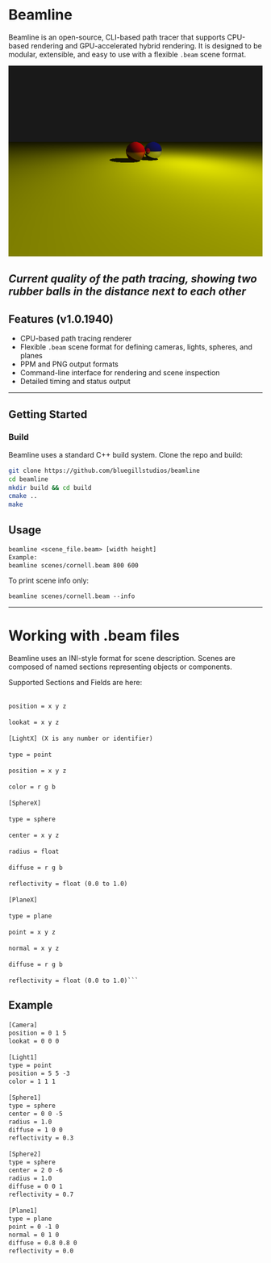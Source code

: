 # Beamline

Beamline is an open-source, CLI-based path tracer that supports CPU-based rendering and GPU-accelerated hybrid rendering. It is designed to be modular, extensible, and easy to use with a flexible `.beam` scene format.

![Render Example](docs/balls.png) 

*Current quality of the path tracing, showing two rubber balls in the distance next to each other*
---

## Features (v1.0.1940)

- CPU-based path tracing renderer
- Flexible `.beam` scene format for defining cameras, lights, spheres, and planes
- PPM and PNG output formats
- Command-line interface for rendering and scene inspection
- Detailed timing and status output
--------------------

## Getting Started

### Build

Beamline uses a standard C++ build system. Clone the repo and build:

```bash
git clone https://github.com/bluegillstudios/beamline
cd beamline
mkdir build && cd build
cmake ..
make
```
## Usage

```
beamline <scene_file.beam> [width height]
Example:
beamline scenes/cornell.beam 800 600
```

To print scene info only:
```
beamline scenes/cornell.beam --info
```
-----------------------------

# Working with .beam files

Beamline uses an INI-style format for scene description. Scenes are composed of named sections representing objects or components.

Supported Sections and Fields are here:

```[Camera]

position = x y z

lookat = x y z

[LightX] (X is any number or identifier)

type = point

position = x y z

color = r g b

[SphereX]

type = sphere

center = x y z

radius = float

diffuse = r g b

reflectivity = float (0.0 to 1.0)

[PlaneX]

type = plane

point = x y z

normal = x y z

diffuse = r g b

reflectivity = float (0.0 to 1.0)```

```

## Example
```
[Camera]
position = 0 1 5
lookat = 0 0 0

[Light1]
type = point
position = 5 5 -3
color = 1 1 1

[Sphere1]
type = sphere
center = 0 0 -5
radius = 1.0
diffuse = 1 0 0
reflectivity = 0.3

[Sphere2]
type = sphere
center = 2 0 -6
radius = 1.0
diffuse = 0 0 1
reflectivity = 0.7

[Plane1]
type = plane
point = 0 -1 0
normal = 0 1 0
diffuse = 0.8 0.8 0
reflectivity = 0.0
```
